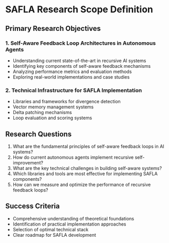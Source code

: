 # SAFLA Research Scope Definition

## Primary Research Objectives

### 1. Self-Aware Feedback Loop Architectures in Autonomous Agents
- Understanding current state-of-the-art in recursive AI systems
- Identifying key components of self-aware feedback mechanisms
- Analyzing performance metrics and evaluation methods
- Exploring real-world implementations and case studies

### 2. Technical Infrastructure for SAFLA Implementation
- Libraries and frameworks for divergence detection
- Vector memory management systems
- Delta patching mechanisms
- Loop evaluation and scoring systems

## Research Questions

1. What are the fundamental principles of self-aware feedback loops in AI systems?
2. How do current autonomous agents implement recursive self-improvement?
3. What are the key technical challenges in building self-aware systems?
4. Which libraries and tools are most effective for implementing SAFLA components?
5. How can we measure and optimize the performance of recursive feedback loops?

## Success Criteria

- Comprehensive understanding of theoretical foundations
- Identification of practical implementation approaches
- Selection of optimal technical stack
- Clear roadmap for SAFLA development